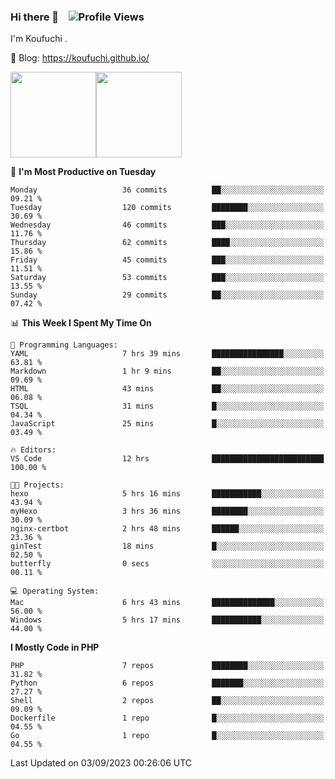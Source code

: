 ### Hi there 👋 &nbsp;&nbsp; ![Profile Views](http://img.shields.io/badge/Profile%20Views-122-blue)

I'm Koufuchi . 

📔 Blog: <https://koufuchi.github.io/>

<img align="" height="137px" src="https://github-readme-stats-seven-nu-30.vercel.app/api?username=Koufuchi&hide=issues,contribs&show_icons=true&line_height=21&theme=radical&locale=en" /><img align="" height="137px" src="https://github-readme-stats-seven-nu-30.vercel.app/api/top-langs/?username=Koufuchi&layout=compact&hide=blade,html,css,pug,scss&theme=radical&locale=en" />

<!--START_SECTION:waka-->
📅 **I'm Most Productive on Tuesday** 

```text
Monday                   36 commits          ██░░░░░░░░░░░░░░░░░░░░░░░   09.21 % 
Tuesday                  120 commits         ████████░░░░░░░░░░░░░░░░░   30.69 % 
Wednesday                46 commits          ███░░░░░░░░░░░░░░░░░░░░░░   11.76 % 
Thursday                 62 commits          ████░░░░░░░░░░░░░░░░░░░░░   15.86 % 
Friday                   45 commits          ███░░░░░░░░░░░░░░░░░░░░░░   11.51 % 
Saturday                 53 commits          ███░░░░░░░░░░░░░░░░░░░░░░   13.55 % 
Sunday                   29 commits          ██░░░░░░░░░░░░░░░░░░░░░░░   07.42 % 
```


📊 **This Week I Spent My Time On** 

```text
💬 Programming Languages: 
YAML                     7 hrs 39 mins       ████████████████░░░░░░░░░   63.81 % 
Markdown                 1 hr 9 mins         ██░░░░░░░░░░░░░░░░░░░░░░░   09.69 % 
HTML                     43 mins             ██░░░░░░░░░░░░░░░░░░░░░░░   06.08 % 
TSQL                     31 mins             █░░░░░░░░░░░░░░░░░░░░░░░░   04.34 % 
JavaScript               25 mins             █░░░░░░░░░░░░░░░░░░░░░░░░   03.49 % 

🔥 Editors: 
VS Code                  12 hrs              █████████████████████████   100.00 % 

🐱‍💻 Projects: 
hexo                     5 hrs 16 mins       ███████████░░░░░░░░░░░░░░   43.94 % 
myHexo                   3 hrs 36 mins       ████████░░░░░░░░░░░░░░░░░   30.09 % 
nginx-certbot            2 hrs 48 mins       ██████░░░░░░░░░░░░░░░░░░░   23.36 % 
ginTest                  18 mins             █░░░░░░░░░░░░░░░░░░░░░░░░   02.50 % 
butterfly                0 secs              ░░░░░░░░░░░░░░░░░░░░░░░░░   00.11 % 

💻 Operating System: 
Mac                      6 hrs 43 mins       ██████████████░░░░░░░░░░░   56.00 % 
Windows                  5 hrs 17 mins       ███████████░░░░░░░░░░░░░░   44.00 % 
```

**I Mostly Code in PHP** 

```text
PHP                      7 repos             ████████░░░░░░░░░░░░░░░░░   31.82 % 
Python                   6 repos             ███████░░░░░░░░░░░░░░░░░░   27.27 % 
Shell                    2 repos             ██░░░░░░░░░░░░░░░░░░░░░░░   09.09 % 
Dockerfile               1 repo              █░░░░░░░░░░░░░░░░░░░░░░░░   04.55 % 
Go                       1 repo              █░░░░░░░░░░░░░░░░░░░░░░░░   04.55 % 
```




 Last Updated on 03/09/2023 00:26:06 UTC
<!--END_SECTION:waka-->


